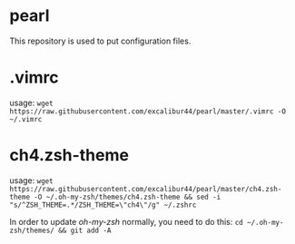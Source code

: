 # pearl
This repository is used to put configuration files.

# .vimrc
usage: `wget https://raw.githubusercontent.com/excalibur44/pearl/master/.vimrc -O ~/.vimrc`

# ch4.zsh-theme
usage: `wget https://raw.githubusercontent.com/excalibur44/pearl/master/ch4.zsh-theme -O ~/.oh-my-zsh/themes/ch4.zsh-theme && sed -i "s/^ZSH_THEME=.*/ZSH_THEME=\"ch4\"/g" ~/.zshrc`

In order to update *oh-my-zsh* normally, you need to do this: `cd ~/.oh-my-zsh/themes/ && git add -A`
